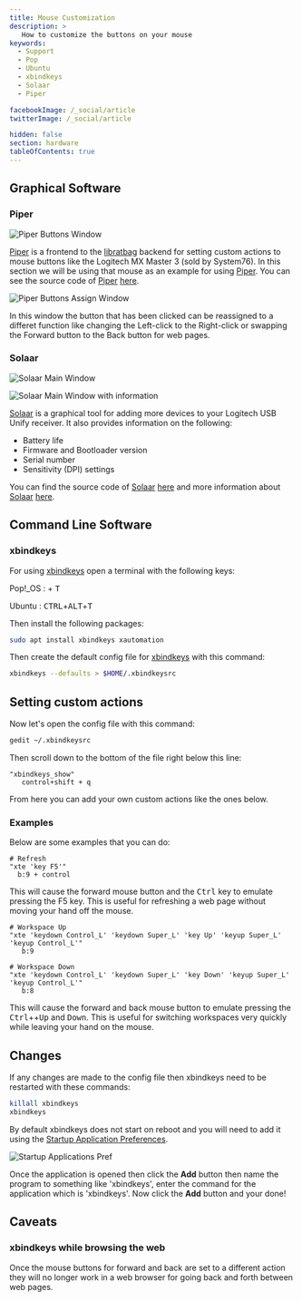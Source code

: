 ```yaml
---
title: Mouse Customization
description: >
   How to customize the buttons on your mouse
keywords:
  - Support
  - Pop
  - Ubuntu
  - xbindkeys
  - Solaar
  - Piper

facebookImage: /_social/article
twitterImage: /_social/article

hidden: false
section: hardware
tableOfContents: true
---
```


## Graphical Software

### Piper

![Piper Buttons Window](/images/custom-mouse-buttons/Piper-2.png)

<u>Piper</u> is a frontend to the <u>libratbag</u> backend for setting custom actions to mouse buttons like the Logitech MX Master 3 (sold by System76). In this section we will be using that mouse as an example for using <u>Piper</u>. You can see the source code of <u>Piper</u> [here](https://github.com/libratbag/piper).

![Piper Buttons Assign Window](/images/custom-mouse-buttons/Piper-3.png)

In this window the button that has been clicked can be reassigned to a differet function like changing the Left-click to the Right-click or swapping the Forward button to the Back button for web pages.

### Solaar

![Solaar Main Window](/images/custom-mouse-buttons/Solaar.png)

![Solaar Main Window with information](/images/custom-mouse-buttons/Solaar-2.png)

<u>Solaar</u> is a graphical tool for adding more devices to your Logitech USB Unify receiver. It also provides information on the following:

- Battery life
- Firmware and Bootloader version
- Serial number
- Sensitivity (DPI) settings

You can find the source code of <u>Solaar</u> [here](https://github.com/pwr-Solaar/Solaar/) and more information about <u>Solaar</u> [here](https://pwr-solaar.github.io/Solaar/devices).

## Command Line Software

### xbindkeys

For using <u>xbindkeys</u> open a terminal with the following keys:

Pop!_OS : <kbd><font-awesome-icon :icon="['fab', 'pop-os']"></font-awesome-icon></kbd> + <kbd>T</kbd>

Ubuntu : <kbd>CTRL</kbd>+<kbd>ALT</kbd>+<kbd>T</kbd>

Then install the following packages:

```bash
sudo apt install xbindkeys xautomation
```

Then create the default config file for <u>xbindkeys</u> with this command:

```bash
xbindkeys --defaults > $HOME/.xbindkeysrc
```

## Setting custom actions

Now let's open the config file with this command:

```bash
gedit ~/.xbindkeysrc
```

Then scroll down to the bottom of the file right below this line:

```
"xbindkeys_show"
   control+shift + q
```

From here you can add your own custom actions like the ones below.

### Examples

Below are some examples that you can do:

```
# Refresh
"xte 'key F5'"
  b:9 + control
```

This will cause the forward mouse button and the <kbd>Ctrl</kbd> key to emulate pressing the F5 key. This is useful for refreshing a web page without moving your hand off the mouse.

```
# Workspace Up
"xte 'keydown Control_L' 'keydown Super_L' 'key Up' 'keyup Super_L' 'keyup Control_L'"
   b:9

# Workspace Down
"xte 'keydown Control_L' 'keydown Super_L' 'key Down' 'keyup Super_L' 'keyup Control_L'"
   b:8
```

This will cause the forward and back mouse button to emulate pressing the <kbd>Ctrl</kbd>+<kbd><font-awesome-icon :icon="['fab', 'pop-os']"></font-awesome-icon></kbd>+<kbd>Up</kbd> and <kbd>Down</kbd>. This is useful for switching workspaces very quickly while leaving your hand on the mouse.

## Changes

If any changes are made to the config file then xbindkeys need to be restarted with these commands:

```bash
killall xbindkeys
xbindkeys
```

By default xbindkeys does not start on reboot and you will need to add it using the <u>Startup Application Preferences</u>.

![Startup Applications Pref](/images/custom-mouse-buttons/startup-applications-pref.png)

Once the application is opened then click the **Add** button then name the program to something like 'xbindkeys', enter the command for the application which is 'xbindkeys'. Now click the **Add** button and your done!

## Caveats

### xbindkeys while browsing the web

Once the mouse buttons for forward and back are set to a different action they will no longer work in a web browser for going back and forth between web pages.
